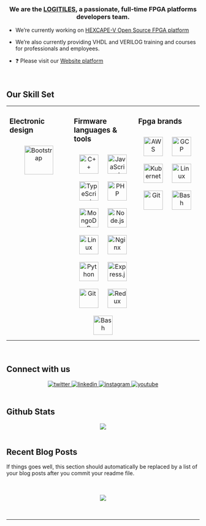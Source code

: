 ### <div align="center">We are the [LOGITILES](http://www.logitiles.com), a passionate, full-time FPGA platforms developers team.</div>


- We’re currently working on [HEXCAPE-V Open Source FPGA platform](https://www.hexberryv.eu)


- We’re also currently providing VHDL and VERILOG training and courses for professionals and
 employees.


- ❓ Please visit our [Website platform](https://www.logitiles.com)


<br/>


## Our Skill Set
<table><tr><td valign="top" width="33%">



### Electronic design
<div align="center">
<a href="https://getbootstrap.com/docs/3.4/javascript/" target="_blank"><img style="margin: 10px" src="https://www.logitiles.com/icons/bootstrap-plain.svg" alt="Bootstrap" height="75" /></a>
</div>

</td><td valign="top" width="33%">



### Firmware languages & tools
<div align="center">
<a href="https://www.cplusplus.com/" target="_blank"><img style="margin: 10px" src="https://www.logitiles.com/icons/cplusplus-original.svg" alt="C++" height="50" /></a>
<a href="https://www.javascript.com/" target="_blank"><img style="margin: 10px" src="https://www.logitiles.com/icons/javascript-original.svg" alt="JavaScript" height="50" /></a>
<a href="https://www.typescriptlang.org/" target="_blank"><img style="margin: 10px" src="https://www.logitiles.com/icons/typescript-original.svg" alt="TypeScript" height="50" /></a>
<a href="https://www.php.net/" target="_blank"><img style="margin: 10px" src="https://www.logitiles.com/icons/php-original.svg" alt="PHP" height="50" /></a>
<a href="https://www.mongodb.com/" target="_blank"><img style="margin: 10px" src="https://www.logitiles.com/icons/mongodb-original-wordmark.svg" alt="MongoDB" height="50" /></a>
<a href="https://nodejs.org/" target="_blank"><img style="margin: 10px" src="https://www.logitiles.com/icons/nodejs-original-wordmark.svg" alt="Node.js" height="50" /></a>
<a href="https://www.linux.org/" target="_blank"><img style="margin: 10px" src="https://www.logitiles.com/icons/linux-original.svg" alt="Linux" height="50" /></a>
<a href="https://www.nginx.com/" target="_blank"><img style="margin: 10px" src="https://www.logitiles.com/icons/nginx-original.svg" alt="Nginx" height="50" /></a>
<a href="https://www.python.org/" target="_blank"><img style="margin: 10px" src="https://www.logitiles.com/icons/python-original.svg" alt="Python" height="50" /></a>
<a href="https://expressjs.com/" target="_blank"><img style="margin: 10px" src="https://www.logitiles.com/icons/express-original-wordmark.svg" alt="Express.js" height="50" /></a>
<a href="https://github.com/" target="_blank"><img style="margin: 10px" src="https://www.logitiles.com/icons/git-scm-icon.svg" alt="Git" height="50" /></a>
<a href="https://redux.js.org/" target="_blank"><img style="margin: 10px" src="https://www.logitiles.com/icons/redux-original.svg" alt="Redux" height="50" /></a>
<a href="https://www.gnu.org/software/bash/" target="_blank"><img style="margin: 10px" src="https://www.logitiles.com/icons/gnu_bash-icon.svg" alt="Bash" height="50" /></a>
</div>

</td><td valign="top" width="33%">



### Fpga brands
<div align="center">
<a href="https://aws.amazon.com/" target="_blank"><img style="margin: 10px" src="https://www.logitiles.com/icons/amazonwebservices-original-wordmark.svg" alt="AWS" height="50" /></a>
<a href="https://cloud.google.com/" target="_blank"><img style="margin: 10px" src="https://www.logitiles.com/icons/google_cloud-icon.svg" alt="GCP" height="50" /></a>
<a href="https://kubernetes.io/" target="_blank"><img style="margin: 10px" src="https://www.logitiles.com/icons/kubernetes-icon.svg" alt="Kubernetes" height="50" /></a>
<a href="https://www.linux.org/" target="_blank"><img style="margin: 10px" src="https://www.logitiles.com/icons/linux-original.svg" alt="Linux" height="50" /></a>
<a href="https://github.com/" target="_blank"><img style="margin: 10px" src="https://www.logitiles.com/icons/git-scm-icon.svg" alt="Git" height="50" /></a>
<a href="https://www.gnu.org/software/bash/" target="_blank"><img style="margin: 10px" src="https://www.logitiles.com/icons/gnu_bash-icon.svg" alt="Bash" height="50" /></a>
</div>

<div align="center">

</div>

</td></tr></table>

<br/>


## Connect with us
<div align="center">
<a href="https://x.com/logitiles" target="_blank">
<img src=https://img.shields.io/badge/twitter-%2300acee.svg?&style=for-the-badge&logo=twitter&logoColor=white alt=twitter style="margin-bottom: 5px;" />
</a>
<a href="https://www.linkedin.com/in/pierfrancescomariasanti/" target="_blank">
<img src=https://img.shields.io/badge/linkedin-%231E77B5.svg?&style=for-the-badge&logo=linkedin&logoColor=white alt=linkedin style="margin-bottom: 5px;" />
</a>
<a href="https://instagram.com/logitiles" target="_blank">
<img src=https://img.shields.io/badge/instagram-%23000000.svg?&style=for-the-badge&logo=instagram&logoColor=white alt=instagram style="margin-bottom: 5px;" />
</a>
<a href="https://www.youtube.com/@logitiles-k9s" target="_blank">
<img src=https://img.shields.io/badge/youtube-%23EE4831.svg?&style=for-the-badge&logo=youtube&logoColor=white alt=youtube style="margin-bottom: 5px;" />
</a>
</div>


<br/>


## Github Stats
<div align="center"><img src="https://github-readme-stats.vercel.app/api?username=logitiles&show_icons=true&count_private=true&hide_border=true" align="center" /></div>

<br/>


## Recent Blog Posts
<!-- BLOG-POST-LIST:START -->
If things goes well, this section should automatically be replaced by a list of your blog posts after you commit your readme file.
<!-- BLOG-POST-LIST:END -->

<br/>



<br/>

<div align="center">
<img src="https://komarev.com/ghpvc/?username=logitiles&&style=flat-square" align="center" />
</div>


<br/>

<div align="center"></div>
<br />

----

